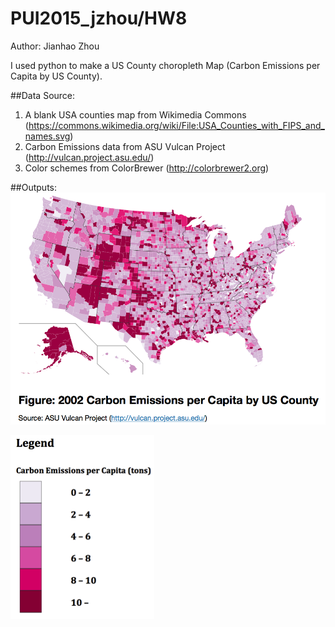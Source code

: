 # PUI2015_jzhou/HW8

Author: Jianhao Zhou

I used python to make a US County choropleth Map (Carbon Emissions per Capita by US County).

##Data Source:
1. A blank USA counties map from Wikimedia Commons (https://commons.wikimedia.org/wiki/File:USA_Counties_with_FIPS_and_names.svg)
2. Carbon Emissions data from ASU Vulcan Project (http://vulcan.project.asu.edu/)
3. Color schemes from ColorBrewer (http://colorbrewer2.org)

##Outputs:
![Alt text](output.png)

![Alt text](legend.png)